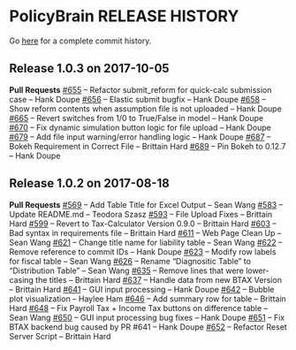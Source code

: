 PolicyBrain RELEASE HISTORY
==============================
Go
[here](https://github.com/OpenSourcePolicyCenter/PolicyBrain/pulls?q=is%3Apr+is%3Aclosed)
for a complete commit history.

Release 1.0.3 on 2017-10-05
----------------------------
**Pull Requests**
	[#655](https://github.com/OpenSourcePolicyCenter/PolicyBrain/pull/655) – Refactor submit_reform for quick-calc submission case – Hank Doupe
	[#656](https://github.com/OpenSourcePolicyCenter/PolicyBrain/pull/656) – Elastic submit bugfix – Hank Doupe
	[#658](https://github.com/OpenSourcePolicyCenter/PolicyBrain/pull/658) – Show reform contents when assumption file is not uploaded – Hank Doupe
	[#665](https://github.com/OpenSourcePolicyCenter/PolicyBrain/pull/665) – Revert switches from 1/0 to True/False in model – Hank Doupe
	[#670](https://github.com/OpenSourcePolicyCenter/PolicyBrain/pull/670) – Fix dynamic simulation button logic for file upload – Hank Doupe
	[#679](https://github.com/OpenSourcePolicyCenter/PolicyBrain/pull/679) – Add file input warning/error handling logic – Hank Doupe
	[#687](https://github.com/OpenSourcePolicyCenter/PolicyBrain/pull/687) – Bokeh Requirement in Correct File – Brittain Hard
	[#689](https://github.com/OpenSourcePolicyCenter/PolicyBrain/pull/689) – Pin Bokeh to 0.12.7 – Hank Doupe

Release 1.0.2 on 2017-08-18
----------------------------
 **Pull Requests**
	[#569](https://github.com/OpenSourcePolicyCenter/PolicyBrain/pull/569) – Add Table Title for Excel Output – Sean Wang
	[#583](https://github.com/OpenSourcePolicyCenter/PolicyBrain/pull/583) – Update README.md – Teodora Szasz
	[#593](https://github.com/OpenSourcePolicyCenter/PolicyBrain/pull/593) – File Upload Fixes – Brittain Hard
	[#599](https://github.com/OpenSourcePolicyCenter/PolicyBrain/pull/599) – Revert to Tax-Calculator Version 0.9.0 – Brittain Hard
	[#603](https://github.com/OpenSourcePolicyCenter/PolicyBrain/pull/603) – Bad syntax in requirements file – Brittain Hard
	[#611](https://github.com/OpenSourcePolicyCenter/PolicyBrain/pull/611) – Web Page Clean Up – Sean Wang
	[#621](https://github.com/OpenSourcePolicyCenter/PolicyBrain/pull/621) – Change title name for liability table – Sean Wang
	[#622](https://github.com/OpenSourcePolicyCenter/PolicyBrain/pull/622) – Remove reference to commit IDs – Hank Doupe
	[#623](https://github.com/OpenSourcePolicyCenter/PolicyBrain/pull/623) – Modify row labels for fiscal table – Sean Wang
	[#626](https://github.com/OpenSourcePolicyCenter/PolicyBrain/pull/626) – Rename “Diagnositic Table” to “Distribution Table” – Sean Wang
	[#635](https://github.com/OpenSourcePolicyCenter/PolicyBrain/pull/635) – Remove lines that were lower-casing the titles – Brittain Hard
	[#637](https://github.com/OpenSourcePolicyCenter/PolicyBrain/pull/637) – Handle data from new BTAX Version – Brittain Hard
	[#641](https://github.com/OpenSourcePolicyCenter/PolicyBrain/pull/641) – GUI input processing – Hank Doupe
	[#642](https://github.com/OpenSourcePolicyCenter/PolicyBrain/pull/642) – Bubble plot visualization – Haylee Ham
	[#646](https://github.com/OpenSourcePolicyCenter/PolicyBrain/pull/646) – Add summary row for table – Brittain Hard
	[#648](https://github.com/OpenSourcePolicyCenter/PolicyBrain/pull/648) – Fix Payroll Tax + Income Tax buttons on difference table – Sean Wang
	[#650](https://github.com/OpenSourcePolicyCenter/PolicyBrain/pull/650) – GUI input processing bug fixes – Hank Doupe
	[#651](https://github.com/OpenSourcePolicyCenter/PolicyBrain/pull/651) – Fix BTAX backend bug caused by PR #641 – Hank Doupe
	[#652](https://github.com/OpenSourcePolicyCenter/PolicyBrain/pull/652) – Refactor Reset Server Script – Brittain Hard
